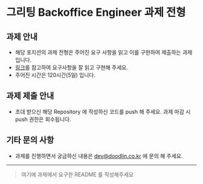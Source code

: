 # 그리팅 Backoffice Engineer 과제 전형

## 과제 안내

- 해당 포지션의 과제 전형은 주어진 요구 사항을 읽고 이를 구현하여 제출하는 과제입니다. 
- [링크](https://docs.google.com/document/d/1Y77QQRgpwJtYhd9ZTWnIA3G0o_eU7NnKKg_a4BJ7Ang/edit?usp=sharing)를 참고하여 요구사항을 잘 읽고 구현해 주세요.
- 주어진 시간은 120시간(5일) 입니다. 

## 과제 제출 안내

- 초대 받으신 해당 Repository 에 작성하신 코드를 push 해 주세요. 과제 마감 시 push 권한은 회수됩니다.

## 기타 문의 사항

- 과제를 진행하면서 궁금하신 내용은 dev@doodlin.co.kr 에 문의 해 주세요.

---

> 여기에 과제에서 요구한 README 를 작성해주세요

